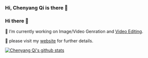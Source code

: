 ### Hi, Chenyang Qi is there 👋



<!--
Here are some ideas to get you started:
- 🔭 I’m currently working on ...
- 🌱 I’m currently learning ...
- 👯 I’m looking to collaborate on ...
- 🤔 I’m looking for help with ...
- 💬 Ask me about ...
- 📫 How to reach me: ...
- 😄 Pronouns: ...
- ⚡ Fun fact: ...
-->


 

### Hi there 👋
🔭 I’m currently working on Image/Video Genration and [Video Editing](https://github.com/ChenyangQiQi/FateZero).

🌱 please visit my [website](http://chenyangqiqi.github.io) for further details.


[![Chenyang Qi's github stats](https://github-readme-stats.vercel.app/api?username=ChenyangQiQi&show_icons=true&theme=algolia)](https://github.com/anuraghazra/github-readme-stats)


